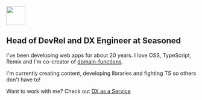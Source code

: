 ### <img src="https://media.giphy.com/media/hvRJCLFzcasrR4ia7z/giphy.gif" width="50px">

## Head of DevRel and DX Engineer at Seasoned

I've been developing web apps for about 20 years. I love OSS, TypeScript, Remix and I'm co-creator of [domain-functions](https://github.com/SeasonedSoftware/domain-functions).

I'm currently creating content, developing libraries and fighting TS so others don't have to!

Want to work with me? Check out [DX as a Service](https://dx.seasoned.cc/)
